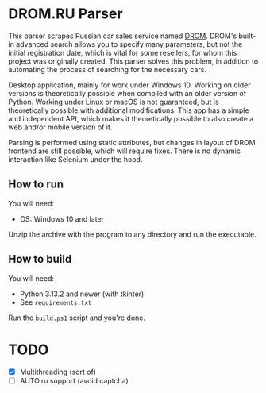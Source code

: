# DROM.RU Parser

This parser scrapes Russian car sales service named <a href="http://drom.ru">DROM</a>. DROM's built-in advanced search allows you to specify many parameters, but not the initial registration date, which is vital for some resellers, for whom this project was originally created.
This parser solves this problem, in addition to automating the process of searching for the necessary cars. <br>

Desktop application, mainly for work under Windows 10. Working on older versions is theoretically possible when compiled with an older version of Python. Working under Linux or macOS is not guaranteed, but is theoretically possible with additional modifications.
This app has a simple and independent API, which makes it theoretically possible to also create a web and/or mobile version of it.

Parsing is performed using static attributes, but changes in layout of DROM frontend are still possible, which will require fixes. There is no dynamic interaction like Selenium under the hood.

## How to run
You will need:
* OS: Windows 10 and later

Unzip the archive with the program to any directory and run the executable.

## How to build
You will need:
* Python 3.13.2 and newer (with tkinter)
* See `requirements.txt`

Run the `build.ps1` script and you're done.

# TODO
- [x] Multithreading (sort of)
- [ ] AUTO.ru support (avoid captcha)